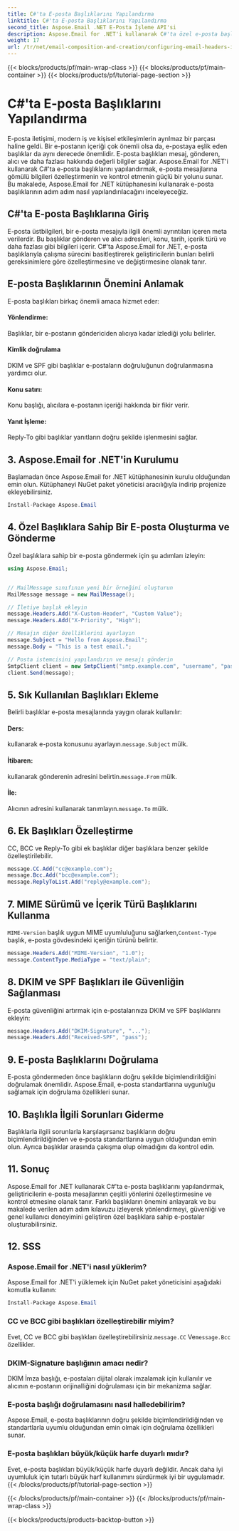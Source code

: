```yaml
---
title: C#'ta E-posta Başlıklarını Yapılandırma
linktitle: C#'ta E-posta Başlıklarını Yapılandırma
second_title: Aspose.Email .NET E-Posta İşleme API'si
description: Aspose.Email for .NET'i kullanarak C#'ta özel e-posta başlıklarını nasıl yapılandıracağınızı öğrenin. Kaynak kodu içeren adım adım kılavuz. E-posta kontrolünü ve güvenliğini geliştirin.
weight: 17
url: /tr/net/email-composition-and-creation/configuring-email-headers-in-csharp/
---
```


{{< blocks/products/pf/main-wrap-class >}}
{{< blocks/products/pf/main-container >}}
{{< blocks/products/pf/tutorial-page-section >}}

# C#'ta E-posta Başlıklarını Yapılandırma


E-posta iletişimi, modern iş ve kişisel etkileşimlerin ayrılmaz bir parçası haline geldi. Bir e-postanın içeriği çok önemli olsa da, e-postaya eşlik eden başlıklar da aynı derecede önemlidir. E-posta başlıkları mesaj, gönderen, alıcı ve daha fazlası hakkında değerli bilgiler sağlar. Aspose.Email for .NET'i kullanarak C#'ta e-posta başlıklarını yapılandırmak, e-posta mesajlarına gömülü bilgileri özelleştirmenin ve kontrol etmenin güçlü bir yolunu sunar. Bu makalede, Aspose.Email for .NET kütüphanesini kullanarak e-posta başlıklarının adım adım nasıl yapılandırılacağını inceleyeceğiz.

## C#'ta E-posta Başlıklarına Giriş

E-posta üstbilgileri, bir e-posta mesajıyla ilgili önemli ayrıntıları içeren meta verilerdir. Bu başlıklar gönderen ve alıcı adresleri, konu, tarih, içerik türü ve daha fazlası gibi bilgileri içerir. C#'ta Aspose.Email for .NET, e-posta başlıklarıyla çalışma sürecini basitleştirerek geliştiricilerin bunları belirli gereksinimlere göre özelleştirmesine ve değiştirmesine olanak tanır.

## E-posta Başlıklarının Önemini Anlamak

E-posta başlıkları birkaç önemli amaca hizmet eder:
#### Yönlendirme: 
Başlıklar, bir e-postanın göndericiden alıcıya kadar izlediği yolu belirler.
#### Kimlik doğrulama
DKIM ve SPF gibi başlıklar e-postaların doğruluğunun doğrulanmasına yardımcı olur.
#### Konu satırı: 
Konu başlığı, alıcılara e-postanın içeriği hakkında bir fikir verir.
#### Yanıt İşleme: 
Reply-To gibi başlıklar yanıtların doğru şekilde işlenmesini sağlar.

## 3. Aspose.Email for .NET'in Kurulumu

Başlamadan önce Aspose.Email for .NET kütüphanesinin kurulu olduğundan emin olun. Kütüphaneyi NuGet paket yöneticisi aracılığıyla indirip projenize ekleyebilirsiniz.

```csharp
Install-Package Aspose.Email
```

## 4. Özel Başlıklara Sahip Bir E-posta Oluşturma ve Gönderme

Özel başlıklara sahip bir e-posta göndermek için şu adımları izleyin:

```csharp
using Aspose.Email;


// MailMessage sınıfının yeni bir örneğini oluşturun
MailMessage message = new MailMessage();

// İletiye başlık ekleyin
message.Headers.Add("X-Custom-Header", "Custom Value");
message.Headers.Add("X-Priority", "High");

// Mesajın diğer özelliklerini ayarlayın
message.Subject = "Hello from Aspose.Email";
message.Body = "This is a test email.";

// Posta istemcisini yapılandırın ve mesajı gönderin
SmtpClient client = new SmtpClient("smtp.example.com", "username", "password");
client.Send(message);
```

## 5. Sık Kullanılan Başlıkları Ekleme

Belirli başlıklar e-posta mesajlarında yaygın olarak kullanılır:

#### Ders: 
 kullanarak e-posta konusunu ayarlayın.`message.Subject` mülk.
#### İtibaren: 
 kullanarak gönderenin adresini belirtin.`message.From` mülk.
#### İle: 
 Alıcının adresini kullanarak tanımlayın.`message.To` mülk.

## 6. Ek Başlıkları Özelleştirme

CC, BCC ve Reply-To gibi ek başlıklar diğer başlıklara benzer şekilde özelleştirilebilir.

```csharp
message.CC.Add("cc@example.com");
message.Bcc.Add("bcc@example.com");
message.ReplyToList.Add("reply@example.com");
```

## 7. MIME Sürümü ve İçerik Türü Başlıklarını Kullanma

`MIME-Version` başlık uygun MIME uyumluluğunu sağlarken,`Content-Type` başlık, e-posta gövdesindeki içeriğin türünü belirtir.

```csharp
message.Headers.Add("MIME-Version", "1.0");
message.ContentType.MediaType = "text/plain";
```

## 8. DKIM ve SPF Başlıkları ile Güvenliğin Sağlanması

E-posta güvenliğini artırmak için e-postalarınıza DKIM ve SPF başlıklarını ekleyin:

```csharp
message.Headers.Add("DKIM-Signature", "...");
message.Headers.Add("Received-SPF", "pass");
```

## 9. E-posta Başlıklarını Doğrulama

E-posta göndermeden önce başlıkların doğru şekilde biçimlendirildiğini doğrulamak önemlidir. Aspose.Email, e-posta standartlarına uygunluğu sağlamak için doğrulama özellikleri sunar.

## 10. Başlıkla İlgili Sorunları Giderme

Başlıklarla ilgili sorunlarla karşılaşırsanız başlıkların doğru biçimlendirildiğinden ve e-posta standartlarına uygun olduğundan emin olun. Ayrıca başlıklar arasında çakışma olup olmadığını da kontrol edin.

## 11. Sonuç

Aspose.Email for .NET kullanarak C#'ta e-posta başlıklarını yapılandırmak, geliştiricilerin e-posta mesajlarının çeşitli yönlerini özelleştirmesine ve kontrol etmesine olanak tanır. Farklı başlıkların önemini anlayarak ve bu makalede verilen adım adım kılavuzu izleyerek yönlendirmeyi, güvenliği ve genel kullanıcı deneyimini geliştiren özel başlıklara sahip e-postalar oluşturabilirsiniz.

## 12. SSS

### Aspose.Email for .NET'i nasıl yüklerim?

Aspose.Email for .NET'i yüklemek için NuGet paket yöneticisini aşağıdaki komutla kullanın:
```csharp
Install-Package Aspose.Email
```

### CC ve BCC gibi başlıkları özelleştirebilir miyim?

 Evet, CC ve BCC gibi başlıkları özelleştirebilirsiniz.`message.CC` Ve`message.Bcc` özellikler.

### DKIM-Signature başlığının amacı nedir?

DKIM İmza başlığı, e-postaları dijital olarak imzalamak için kullanılır ve alıcının e-postanın orijinalliğini doğrulaması için bir mekanizma sağlar.

### E-posta başlığı doğrulamasını nasıl halledebilirim?

Aspose.Email, e-posta başlıklarının doğru şekilde biçimlendirildiğinden ve standartlarla uyumlu olduğundan emin olmak için doğrulama özellikleri sunar.

### E-posta başlıkları büyük/küçük harfe duyarlı mıdır?

Evet, e-posta başlıkları büyük/küçük harfe duyarlı değildir. Ancak daha iyi uyumluluk için tutarlı büyük harf kullanımını sürdürmek iyi bir uygulamadır.
{{< /blocks/products/pf/tutorial-page-section >}}

{{< /blocks/products/pf/main-container >}}
{{< /blocks/products/pf/main-wrap-class >}}

{{< blocks/products/products-backtop-button >}}
